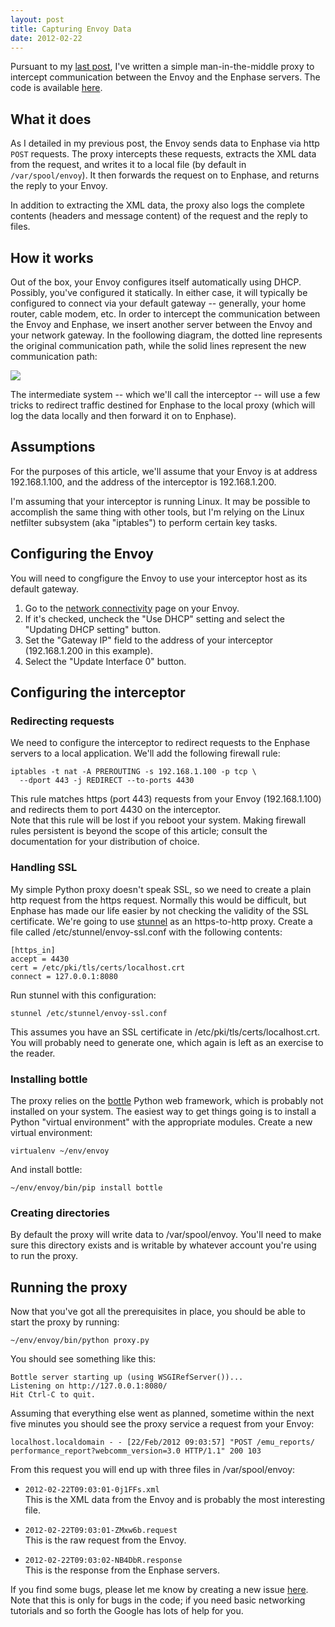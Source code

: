 ```yaml
---
layout: post
title: Capturing Envoy Data
date: 2012-02-22
---
```


Pursuant to my [last post][1], I've written a simple man-in-the-middle proxy to intercept communication between the Envoy and the Enphase servers. The code is available [here][2].  
  
## What it does
  
As I detailed in my previous post, the Envoy sends data to Enphase via http `POST` requests. The proxy intercepts these requests, extracts the XML data from the request, and writes it to a local file (by default in `/var/spool/envoy`). It then forwards the request on to Enphase, and returns the reply to your Envoy.  
  
In addition to extracting the XML data, the proxy also logs the complete contents (headers and message content) of the request and the reply to files.  

## How it works
  
Out of the box, your Envoy configures itself automatically using DHCP. Possibly, you've configured it statically. In either case, it will typically be configured to connect via your default gateway -- generally, your home router, cable modem, etc. In order to intercept the communication between the Envoy and Enphase, we insert another server between the Envoy and your network gateway. In the foollowing diagram, the dotted line represents the original communication path, while the solid lines represent the new communication path:  

![][3]

The intermediate system -- which we'll call the interceptor -- will use a few tricks to redirect traffic destined for Enphase to the local proxy (which will log the data locally and then forward it on to Enphase).  

## Assumptions

For the purposes of this article, we'll assume that your Envoy is at address 192.168.1.100, and the address of the interceptor is 192.168.1.200.  
  
I'm assuming that your interceptor is running Linux. It may be possible to accomplish the same thing with other tools, but I'm relying on the Linux netfilter subsystem (aka "iptables") to perform certain key tasks.  

## Configuring the Envoy

You will need to congfigure the Envoy to use your interceptor host as its default gateway.  

1. Go to the [network connectivity][5] page on your Envoy.
2. If it's checked, uncheck the "Use DHCP" setting and select the "Updating DHCP setting" button.
3. Set the "Gateway IP" field to the address of your interceptor (192.168.1.200 in this example).
4. Select the "Update Interface 0" button.

## Configuring the interceptor

### Redirecting requests

We need to configure the interceptor to redirect requests to the Enphase servers to a local application. We'll add the following firewall rule:  

    iptables -t nat -A PREROUTING -s 192.168.1.100 -p tcp \
      --dport 443 -j REDIRECT --to-ports 4430
    
This rule matches https (port 443) requests from your Envoy (192.168.1.100) and redirects them to port 4430 on the interceptor.  
Note that this rule will be lost if you reboot your system. Making firewall rules persistent is beyond the scope of this article; consult the documentation for your distribution of choice.  
  
### Handling SSL

My simple Python proxy doesn't speak SSL, so we need to create a plain http request from the https request. Normally this would be difficult, but Enphase has made our life easier by not checking the validity of the SSL certificate. We're going to use [stunnel][6] as an https-to-http proxy. Create a file called /etc/stunnel/envoy-ssl.conf with the following contents:  

    [https_in]
    accept = 4430
    cert = /etc/pki/tls/certs/localhost.crt
    connect = 127.0.0.1:8080
    
Run stunnel with this configuration:  
    
    stunnel /etc/stunnel/envoy-ssl.conf
 
This assumes you have an SSL certificate in /etc/pki/tls/certs/localhost.crt. You will probably need to generate one, which again is left as an exercise to the reader.  
  
### Installing bottle

The proxy relies on the [bottle][7] Python web framework, which is probably not installed on your system. The easiest way to get things going is to install a Python "virtual environment" with the appropriate modules. Create a new virtual environment:
    
    virtualenv ~/env/envoy
    
And install bottle:
    
    ~/env/envoy/bin/pip install bottle

### Creating directories

By default the proxy will write data to /var/spool/envoy. You'll need to make sure this directory exists and is writable by whatever account you're using to run the proxy.

## Running the proxy

Now that you've got all the prerequisites in place, you should be able to start the proxy by running:
    
    ~/env/envoy/bin/python proxy.py
    
You should see something like this:
    
    Bottle server starting up (using WSGIRefServer())...
    Listening on http://127.0.0.1:8080/
    Hit Ctrl-C to quit.

Assuming that everything else went as planned, sometime within the next five minutes you should see the proxy service a request from your Envoy:

    localhost.localdomain - - [22/Feb/2012 09:03:57] "POST /emu_reports/
    performance_report?webcomm_version=3.0 HTTP/1.1" 200 103
    
From this request you will end up with three files in /var/spool/envoy:

- `2012-02-22T09:03:01-0j1FFs.xml`  
  This is the XML data from the Envoy and is probably the most interesting file.

- `2012-02-22T09:03:01-ZMxw6b.request`  
  This is the raw request from the Envoy.

- `2012-02-22T09:03:02-NB4DbR.response`   
  This is the response from the Enphase servers.

If you find some bugs, please let me know by creating a new issue [here][8]. Note that this is only for bugs in the code; if you need basic networking tutorials and so forth the Google has lots of help for you.

[1]: http://blog.oddbit.com/2012/02/13/enphase-envoy-xml-data-format/
[2]: https://github.com/larsks/envoy-tools
[3]: /assets/2013/02/22/envoy-capture.png
[5]: http://192.168.1.100/admin/lib/network_display?locale=en
[6]: http://www.stunnel.org/
[7]: http://bottlepy.org/
[8]: https://github.com/larsks/envoy-tools/issues

